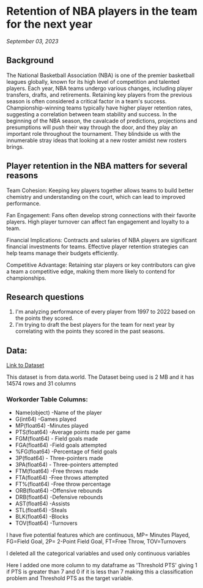 # Retention of NBA players in the team for the next year 
*September 03, 2023*

## Background

The National Basketball Association (NBA) is one of the premier basketball leagues globally, known for its high level of competition and talented players. Each year, NBA teams undergo various changes, including player transfers, drafts, and retirements. Retaining key players from the previous season is often considered a critical factor in a team's success. Championship-winning teams typically have higher player retention rates, suggesting a correlation between team stability and success. In the beginning of the NBA season, the cavalcade of predictions, projections and presumptions will push their way through the door, and they play an important role throughout the tournament. They blindside us with the innumerable stray ideas that looking at a new roster amidst new rosters brings. 


## Player retention in the NBA matters for several reasons

Team Cohesion: Keeping key players together allows teams to build better chemistry and understanding on the court, which can lead to improved performance.

Fan Engagement: Fans often develop strong connections with their favorite players. High player turnover can affect fan engagement and loyalty to a team.

Financial Implications: Contracts and salaries of NBA players are significant financial investments for teams. Effective player retention strategies can help teams manage their budgets efficiently.

Competitive Advantage: Retaining star players or key contributors can give a team a competitive edge, making them more likely to contend for championships.

## Research questions
1. I'm analyzing performance of every player from 1997 to 2022 based on the points they scored.
2. I'm trying to draft the best players for the team for next year by correlating with the points they scored in the past seasons.



## Data: 
[Link to Dataset](https://data.world/etocco/nba-player-stats/workspace/file?filename=NBA_Player_Stats_2.csv)

This dataset is from data.world. The Dataset being used is 2 MB and it has 14574 rows and 31 columns

### Workorder Table Columns:
- Name(object) -Name of the player
- G(int64) -Games played
- MP(float64) -Minutes played
- PTS(float64) -Average points made per game
- FGM(float64) - Field goals made
- FGA(float64) -Field goals attempted
- %FG(float64) -Percentage of field goals
- 3P(float64) - Three-pointers made
- 3PA(float64) - Three-pointers attempted
- FTM(float64) -Free throws made
- FTA(float64) -Free throws attempted
- FT%(float64) -Free throw percentage
- ORB(float64) -Offensive rebounds
- DRB(float64) -Defensive rebounds
- AST(float64) -Assists
- STL(float64) -Steals
- BLK(float64) -Blocks
- TOV(float64) -Turnovers

I have five potential features which are continuous,
MP= Minutes Played, FG=Field Goal, 2P= 2-Point Field Goal, FT=Free Throw, TOV=Turnovers

I deleted all the categorical variables and used only continuous variables

Here I added one more column to my dataframe as 'Threshold PTS' giving 1 if PTS is greater than 7 and 0 if it is less than 7 making this a classification problem and Threshold PTS as the target variable.





